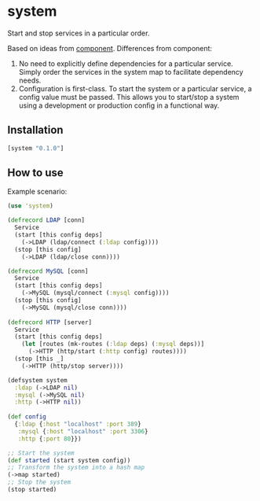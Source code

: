 # system

Start and stop services in a particular order.

Based on ideas from [component](https://github.com/stuartsierra/component). Differences from component:

1. No need to explicitly define dependencies for a particular service.  Simply order the services in the system map to facilitate dependency needs.
2. Configuration is first-class. To start the system or a particular service, a config value must be passed.  This allows you to start/stop a system using a development or production config in a functional way.

## Installation

```clojure
[system "0.1.0"]
```

## How to use

Example scenario:
```clojure
(use 'system)

(defrecord LDAP [conn]
  Service
  (start [this config deps]
    (->LDAP (ldap/connect (:ldap config))))
  (stop [this config]
    (->LDAP (ldap/close conn))))

(defrecord MySQL [conn]
  Service
  (start [this config deps]
    (->MySQL (mysql/connect (:mysql config))))
  (stop [this config]
    (->MySQL (mysql/close conn))))
    
(defrecord HTTP [server]
  Service
  (start [this config deps]
    (let [routes (mk-routes (:ldap deps) (:mysql deps))]
      (->HTTP (http/start (:http config) routes))))
  (stop [this _]
    (->HTTP (http/stop server))))

(defsystem system
  :ldap (->LDAP nil)
  :mysql (->MySQL nil)
  :http (->HTTP nil))
  
(def config
  {:ldap {:host "localhost" :port 389}
   :mysql {:host "localhost" :port 3306}
   :http {:port 80}})

;; Start the system  
(def started (start system config))
;; Transform the system into a hash map
(->map started)
;; Stop the system
(stop started)
```
